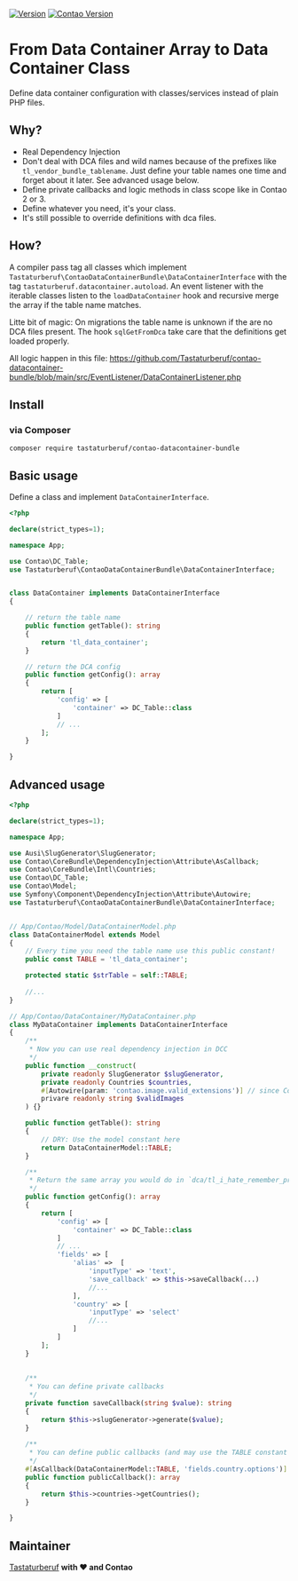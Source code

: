 [![Version](http://img.shields.io/packagist/v/tastaturberuf/contao-datacontainer-bundle)](https://packagist.org/packages/tastaturberuf/contao-datacontainer-bundle)
[![Contao Version](https://img.shields.io/badge/contao--version-^4.13_||_^5.3-%23F47C00)](https://contao.org)

# From Data Container Array to Data Container Class

Define data container configuration with classes/services instead of plain PHP files.

## Why?

- Real Dependency Injection
- Don't deal with DCA files and wild names because of the prefixes like `tl_vendor_bundle_tablename`. Just define your
  table names one time and forget about it later. See advanced usage below.
- Define private callbacks and logic methods in class scope like in Contao 2 or 3.
- Define whatever you need, it's your class.
- It's still possible to override definitions with dca files.

## How?
A compiler pass tag all classes which implement `Tastaturberuf\ContaoDataContainerBundle\DataContainerInterface` with the tag `tastaturberuf.datacontainer.autoload`.
An event listener with the iterable classes listen to the `loadDataContainer` hook and recursive merge the array if the table name matches.

Litte bit of magic:
On migrations the table name is unknown if the are no DCA files present. The hook `sqlGetFromDca` take care that the definitions get loaded properly.

All logic happen in this file: https://github.com/Tastaturberuf/contao-datacontainer-bundle/blob/main/src/EventListener/DataContainerListener.php

## Install

### via Composer

```
composer require tastaturberuf/contao-datacontainer-bundle
```

## Basic usage

Define a class and implement `DataContainerInterface`.

```php
<?php

declare(strict_types=1);

namespace App;

use Contao\DC_Table;
use Tastaturberuf\ContaoDataContainerBundle\DataContainerInterface;


class DataContainer implements DataContainerInterface
{

    // return the table name
    public function getTable(): string
    {
        return 'tl_data_container';
    }

    // return the DCA config
    public function getConfig(): array
    {
        return [
            'config' => [
                'container' => DC_Table::class
            ]
            // ...
        ];
    }

}
```

## Advanced usage

```php
<?php

declare(strict_types=1);

namespace App;

use Ausi\SlugGenerator\SlugGenerator;
use Contao\CoreBundle\DependencyInjection\Attribute\AsCallback;
use Contao\CoreBundle\Intl\Countries;
use Contao\DC_Table;
use Contao\Model;
use Symfony\Component\DependencyInjection\Attribute\Autowire;
use Tastaturberuf\ContaoDataContainerBundle\DataContainerInterface;


// App/Contao/Model/DataContainerModel.php
class DataContainerModel extends Model
{
    // Every time you need the table name use this public constant!
    public const TABLE = 'tl_data_container';

    protected static $strTable = self::TABLE;
    
    //...
}

// App/Contao/DataContainer/MyDataContainer.php
class MyDataContainer implements DataContainerInterface
{
    /**
     * Now you can use real dependency injection in DCC 
     */
    public function __construct(
        private readonly SlugGenerator $slugGenerator,
        private readonly Countries $countries,
        #[Autowire(param: 'contao.image.valid_extensions')] // since Contao 5 / Symfony 6 
        privare readonly string $validImages
    ) {}

    public function getTable(): string
    {
        // DRY: Use the model constant here
        return DataContainerModel::TABLE;
    }

    /**
     * Return the same array you would do in `dca/tl_i_hate_remember_prefixes_table.php`
     */
    public function getConfig(): array
    {
        return [
            'config' => [
                'container' => DC_Table::class
            ]
            // ...
            'fields' => [
                'alias' =>  [
                    'inputType' => 'text',
                    'save_callback' => $this->saveCallback(...)
                    //...
                ],
                'country' => [
                    'inputType' => 'select'
                    //...
                ]
            ]
        ];
    }
    
    
    /**
     * You can define private callbacks
     */
    private function saveCallback(string $value): string
    {
        return $this->slugGenerator->generate($value);
    }
    
    /**
     * You can define public callbacks (and may use the TABLE constant from the model)
     */
    #[AsCallback(DataContainerModel::TABLE, 'fields.country.options')]
    public function publicCallback(): array 
    {
        return $this->countries->getCountries();
    }

}
```

## Maintainer

[Tastaturberuf](https://tastaturberuf.de) **with ♥ and Contao**
